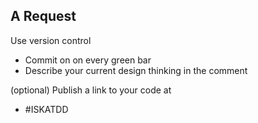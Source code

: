##  A Request

Use version control
* Commit on on every green bar
* Describe your current design thinking in the comment

(optional) Publish a link to your code at
* \#ISKATDD